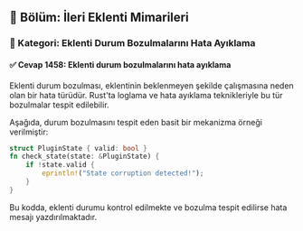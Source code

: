 ## 📘 Bölüm: İleri Eklenti Mimarileri  
### 🔹 Kategori: Eklenti Durum Bozulmalarını Hata Ayıklama  
#### ✅ Cevap 1458: Eklenti durum bozulmalarını hata ayıklama

Eklenti durum bozulması, eklentinin beklenmeyen şekilde çalışmasına neden olan bir hata türüdür. Rust'ta loglama ve hata ayıklama teknikleriyle bu tür bozulmalar tespit edilebilir.

Aşağıda, durum bozulmasını tespit eden basit bir mekanizma örneği verilmiştir:

```rust
struct PluginState { valid: bool }
fn check_state(state: &PluginState) {
    if !state.valid {
        eprintln!("State corruption detected!");
    }
}
```
Bu kodda, eklenti durumu kontrol edilmekte ve bozulma tespit edilirse hata mesajı yazdırılmaktadır.
